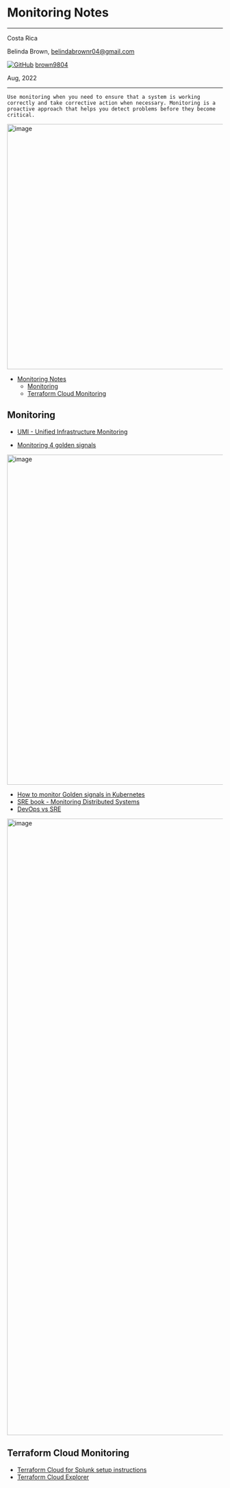 # Monitoring Notes
----------

Costa Rica

Belinda Brown, belindabrownr04@gmail.com

[![GitHub](https://img.shields.io/badge/--181717?logo=github&logoColor=ffffff)](https://github.com/)
[brown9804](https://github.com/brown9804)

Aug, 2022

----------

`Use monitoring when you need to ensure that a system is working correctly and take corrective action when necessary. Monitoring is a proactive approach that helps you detect problems before they become critical.`

  <img width="572" alt="image" src="https://github.com/brown9804/Obs_Mon_LPath/assets/24630902/d3aeff8a-8aa8-4760-8321-ed88432616c4">

<!-- TOC -->

- [Monitoring Notes](#monitoring-notes)
  - [Monitoring](#monitoring)
  - [Terraform Cloud Monitoring](#terraform-cloud-monitoring)

<!-- /TOC -->

## Monitoring

- [UMI - Unified Infrastructure Monitoring](https://www.manageengine.com/it-operations-management/unified-infrastructure-monitoring.html#:~:text=%C2%BBApplications%20Manager-,Unified%20Infrastructure%20Monitoring,tool%20for%20network%20infrastructure%20monitoring.)

- [Monitoring 4 golden signals](https://www.blameless.com/blog/4-sre-golden-signals-what-they-are-and-why-they-matter)
  
<img width="770" alt="image" src="https://github.com/brown9804/CenLog_LPath/assets/24630902/81003d72-0183-48fc-a692-f741d210b2fe">

- [How to monitor Golden signals in Kubernetes](https://fr.sysdig.com/blog/golden-signals-kubernetes/)
- [SRE book - Monitoring Distributed Systems](https://sre.google/sre-book/monitoring-distributed-systems/)
- [DevOps vs SRE](https://devops.com/site-reliability-engineering-101-devops-versus-sre/)

<img width="1438" alt="image" src="https://github.com/brown9804/CenLog_LPath/assets/24630902/36b5b7ba-6075-40b4-b8f4-2e7f68063cd1">

## Terraform Cloud Monitoring 

- [Terraform Cloud for Splunk setup instructions](https://developer.hashicorp.com/terraform/cloud-docs/integrations/splunk)
- [Terraform Cloud Explorer](https://developer.hashicorp.com/terraform/cloud-docs/workspaces/explorer)
